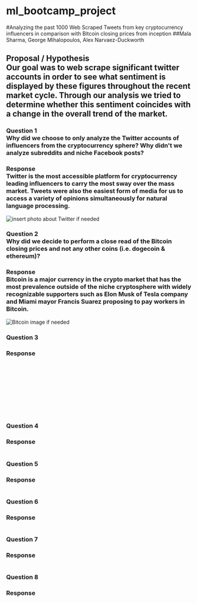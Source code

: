 # ml_bootcamp_project
#Analyzing the past 1000 Web Scraped Tweets from key cryptocurrency influencers in comparison with Bitcoin closing prices from inception
##Mala Sharma, George Mihalopoulos, Alex Narvaez-Duckworth


## Proposal / Hypothesis<br> Our goal was to web scrape significant twitter accounts in order to see what sentiment is displayed by these figures throughout the recent market cycle. Through our analysis we tried to determine whether this sentiment coincides with a change in the overall trend of the market.

### Question 1<br> Why did we choose to only analyze the Twitter accounts of influencers from the cryptocurrency sphere? Why didn't we analyze subreddits and niche Facebook posts? 

### Response <br> Twitter is the most accessible platform for cryptocurrency leading influencers to carry the most sway over the mass market. Tweets were also the easiest form of media for us to access a variety of opinions simultaneously for natural language processing.
![insert photo about Twitter if needed ](
)<br>
### Question 2<br> Why did we decide to perform a close read of the Bitcoin closing prices and not any other coins (i.e. dogecoin & ethereum)?

### Response <br>Bitcoin is a major currency in the crypto market that has the most prevalence outside of the niche cryptosphere with widely recognizable supporters such as Elon Musk of Tesla company and Miami mayor Francis Suarez proposing to pay workers in Bitcoin. 


![Bitcoin image if needed]()<br>
### Question 3<br>

### Response <br>
![]()<br>
###
![]()<br>
###
![]()<br>
###
![]()<br>
### 
![]()<br>
###
![]()<br>
###
![]()<br>
### 
### Question 4<br>

### Response <br>
![]()<br>
### Question 5<br>


### Response <br>
![]()<br>
### Question 6<br>


### Response <br>
![]()<br>
### Question 7<br>


### Response <br>
![]()<br>
### Question 8<br>

### Response <br>
![]()<br>
